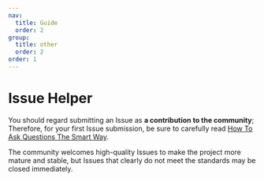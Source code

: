 ```yaml
---
nav:
  title: Guide
  order: 2
group:
  title: other
  order: 2
order: 1
---
```


# Issue Helper

You should regard submitting an Issue as **a contribution to the community**;  
Therefore, for your first Issue submission, be sure to carefully read [How To Ask Questions The Smart Way](https://github.com/bilibili/WebAV/issues/60).

The community welcomes high-quality Issues to make the project more mature and stable, but Issues that clearly do not meet the standards may be closed immediately.
